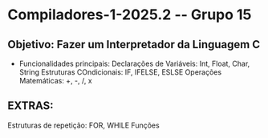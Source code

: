 # Compiladores-1-2025.2 -- Grupo 15

## Objetivo: Fazer um Interpretador da Linguagem C
- Funcionalidades principais:
Declarações de Variáveis: Int, Float, Char, String
Estruturas COndicionais: IF, IFELSE, ESLSE
Operações Matemáticas: +, -, /, x

## EXTRAS:
Estruturas de repetição: FOR, WHILE
Funções

